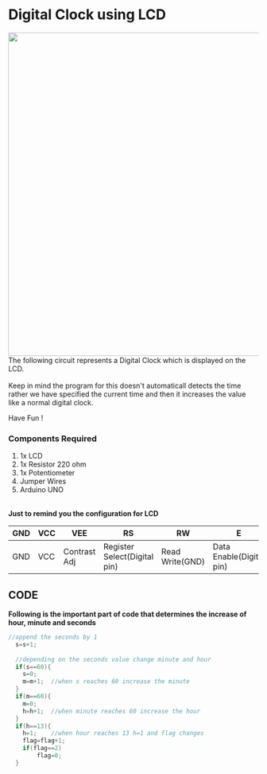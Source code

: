<h1>Digital Clock using LCD</h1>

<div>
    <img width=650 align=right src="https://github.com/Curovearth/Dive-into-Electronics/blob/main/Basics%202/05-Digital%20Clock%20using%20LCD/clock.gif">
    <p>The following circuit represents a Digital Clock which is displayed on the LCD.<br><br> Keep in mind the program for this doesn't automaticall detects the time rather we have specified the current time and then it increases the value like a normal digital clock.</p>
    <p>Have Fun !</p>
</div>       
 
<div>
  <h3>Components Required</h3>
  <ol>
    <li>1x LCD</li>
    <li>1x Resistor 220 ohm</li>
    <li>1x Potentiometer</li>
    <li>Jumper Wires</li>
    <li>Arduino UNO</li>
  </ol>
    
</div><br>

<div>
    <b>Just to remind you the configuration for LCD</b>
   
| GND | VCC | VEE | RS | RW | E | D0 | D1 | D2 | D3 | D4 | D5 | D6 | D7 | LED+ | LED- | 
| --- | --- | --- | --- | --- | --- | --- | --- | --- | --- | --- | --- | --- | --- | --- | --- | 
| GND | VCC | Contrast Adj | Register Select(Digital pin) | Read Write(GND) | Data Enable(Digital pin) | D0 | D1 | D2 | D3 | D4(Digital Pin) | D5(Digital Pin) | D6(Digital Pin) | D7(Digital Pin) | LED+ | LED-(Use a Resistor) | 
    
    
</div>
  
## CODE

<b>Following is the important part of code that determines the increase of hour, minute and seconds</b>

```C++
//append the seconds by 1 
  s=s+1;
  
  //depending on the seconds value change minute and hour
  if(s==60){
  	s=0;
  	m=m+1;	//when s reaches 60 increase the minute
  }
  if(m==60){
  	m=0;
  	h=h+1;	//when minute reaches 60 increase the hour
  }
  if(h==13){
  	h=1;	//when hour reaches 13 h=1 and flag changes
  	flag=flag+1;
 	if(flag==2)
   		flag=0;
  }

```
